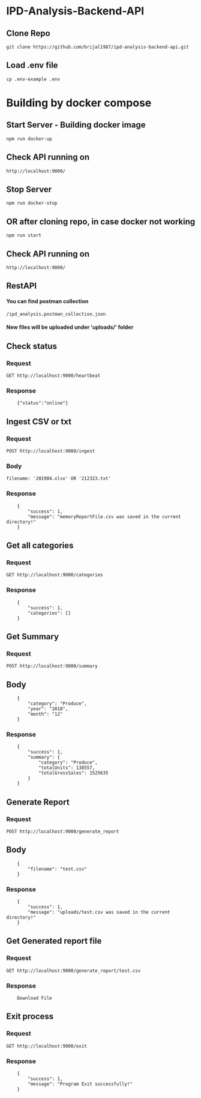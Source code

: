 # IPD-Analysis-Backend-API

## Clone Repo
`git clone https://github.com/brijal1987/ipd-analysis-backend-api.git`

## Load .env file
`cp .env-example .env`

# Building by docker compose

## Start Server - Building docker image
`npm run docker-up`

## Check API running on
`http://localhost:9000/`

## Stop Server
`npm run docker-stop`

## OR after cloning repo, in case docker not working
`npm run start`

## Check API running on
`http://localhost:9000/`


## RestAPI

#### You can find postman collection
`/ipd_analysis.postman_collection.json`

#### New files will be uploaded under 'uploads/' folder

## Check status

### Request

`GET http://localhost:9000/heartbeat`

### Response
```
    {"status":"online"}
```

## Ingest CSV or txt

### Request

`POST http://localhost:9000/ingest`

### Body
```
filename: '201904.xlsx' OR '212323.txt'
```

### Response
```
    {
        "success": 1,
        "message": "memoryReportFile.csv was saved in the current directory!"
    }
```

## Get all categories

### Request

`GET http://localhost:9000/categories`


### Response
```
    {
        "success": 1,
        "categories": []
    }
```

## Get Summary

### Request

`POST http://localhost:9000/summary`

## Body
```
    {
        "category": "Produce",
        "year": "2018",
        "month": "12"
    }
```

### Response
```
    {
        "success": 1,
        "summary": {
            "category": "Produce",
            "totalUnits": 138557,
            "totalGrossSales": 1525635
        }
    }
```


## Generate Report

### Request

`POST http://localhost:9000/generate_report`

## Body
```
    {
        "filename": "test.csv"
    }
```

### Response
```
    {
        "success": 1,
        "message": "uploads/test.csv was saved in the current directory!"
    }
```

## Get Generated report file

### Request

`GET http://localhost:9000/generate_report/test.csv`

### Response
```
    Download File
```

## Exit process

### Request

`GET http://localhost:9000/exit`


### Response
```
    {
        "success": 1,
        "message": "Program Exit successfully!"
    }
```

